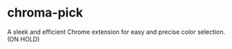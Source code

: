 # chroma-pick
A sleek and efficient Chrome extension for easy and precise color selection.
(ON HOLD)
